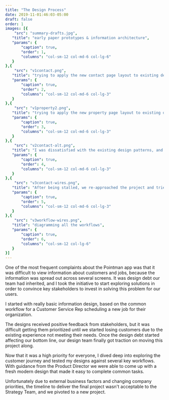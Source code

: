 ```yaml
---
title: "The Design Process"
date: 2019-11-01:46:03-05:00
draft: false
order: 1
images: [{
    "src": "summary-drafts.jpg",
   "title": "early paper prototypes & information architecture",
   "params": {
       "caption": true,
       "order": 1,
       "columns": "col-sm-12 col-md-6 col-lg-6"
   }
},{
    "src": "v1contact.png",
   "title": "trying to apply the new contact page layout to existing design patterns",
   "params": {
       "caption": true,
       "order": 2,
       "columns": "col-sm-12 col-md-6 col-lg-3"
   }
},{
    "src": "v1property2.png",
   "title": "trying to apply the new property page layout to existing design patterns",
   "params": {
       "caption": true,
       "order": 3,
       "columns": "col-sm-12 col-md-6 col-lg-3"
   }
},{
    "src": "v2contact-alt.png",
   "title": "I was dissatisfied with the existing design patterns, and explored some alternatives",
   "params": {
       "caption": true,
       "order": 4,
       "columns": "col-sm-12 col-md-6 col-lg-3"
   }
},{
    "src": "v3contact-wires.png",
   "title": "After being stalled, we re-approached the project and tried to simplify the design some more",
   "params": {
       "caption": true,
       "order": 5,
       "columns": "col-sm-12 col-md-6 col-lg-3"
   }
},{
    "src": "v3workflow-wires.png",
   "title": "diagramming all the workflows",
   "params": {
       "caption": true,
       "order": 6,
       "columns": "col-sm-12 col-lg-6"
   }
}]
---
```

One of the most frequent complaints about the Pointman app was that it was difficult to view information about customers and jobs, because the information was spread out across several screens. It was design debt our team had inherited, and I took the initiative to start exploring solutions in order to convince key stakeholders to invest in solving this problem for our users.

I started with really basic information design, based on the common workflow for a Customer Service Rep scheduling a new job for their organization.

The designs received positive feedback from stakeholders, but it was difficult getting them prioritized until we started losing customers due to the existing experience not meeting their needs. Once the design debt started affecting our bottom line, our design team finally got traction on moving this project along. 

Now that it was a high priority for everyone, I dived deep into exploring the customer journey and tested my designs against several key workflows. With guidance from the Product Director we were able to come up with a fresh modern design that made it easy to complete common tasks.

Unfortunately due to external business factors and changing company priorities, the timeline to deliver the final project wasn't acceptable to the Strategy Team, and we pivoted to a new project.